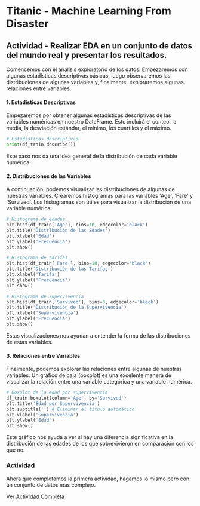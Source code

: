 # Titanic - Machine Learning From Disaster

## Actividad - Realizar EDA en un conjunto de datos del mundo real y presentar los resultados.

Comencemos con el análisis exploratorio de los datos. Empezaremos con algunas estadísticas descriptivas básicas, luego observaremos las distribuciones de algunas variables y, finalmente, exploraremos algunas relaciones entre variables.

#### 1. Estadísticas Descriptivas
Empezaremos por obtener algunas estadísticas descriptivas de las variables numéricas en nuestro DataFrame. Esto incluirá el conteo, la media, la desviación estándar, el mínimo, los cuartiles y el máximo.
```python
# Estadísticas descriptivas
print(df_train.describe())
```
Este paso nos da una idea general de la distribución de cada variable numérica.

#### 2. Distribuciones de las Variables
A continuación, podemos visualizar las distribuciones de algunas de nuestras variables. Crearemos histogramas para las variables 'Age', 'Fare' y 'Survived'. Los histogramas son útiles para visualizar la distribución de una variable numérica.
```python
# Histograma de edades
plt.hist(df_train['Age'], bins=10, edgecolor='black')
plt.title('Distribución de las Edades')
plt.xlabel('Edad')
plt.ylabel('Frecuencia')
plt.show()

# Histograma de tarifas
plt.hist(df_train['Fare'], bins=10, edgecolor='black')
plt.title('Distribución de las Tarifas')
plt.xlabel('Tarifa')
plt.ylabel('Frecuencia')
plt.show()

# Histograma de supervivencia
plt.hist(df_train['Survived'], bins=3, edgecolor='black')
plt.title('Distribución de la Supervivencia')
plt.xlabel('Supervivencia')
plt.ylabel('Frecuencia')
plt.show()
```
Estas visualizaciones nos ayudan a entender la forma de las distribuciones de estas variables.

#### 3. Relaciones entre Variables
Finalmente, podemos explorar las relaciones entre algunas de nuestras variables. Un gráfico de caja (boxplot) es una excelente manera de visualizar la relación entre una variable categórica y una variable numérica.
```python
# Boxplot de la edad por supervivencia
df_train.boxplot(column='Age', by='Survived')
plt.title('Edad por Supervivencia')
plt.suptitle('') # Eliminar el título automático
plt.xlabel('Supervivencia')
plt.ylabel('Edad')
plt.show()
```
Este gráfico nos ayuda a ver si hay una diferencia significativa en la distribución de las edades de los que sobrevivieron en comparación con los que no.

### Actividad

Ahora que completamos la primera actividad, hagamos lo mismo pero con un conjunto de datos mas complejo.

[Ver Actividad Completa](https://github.com/apholdings/Ciencia_de_Datos_con_Python/tree/main/6%29%20Analisis%20Exploratorio%20de%20Datos/House%20Prices%20-%20Advanced%20Regression%20Techniques)